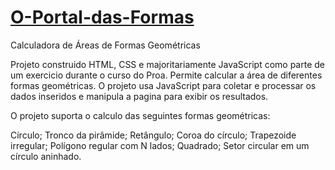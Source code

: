 
<h1><a href="https://sidneyfrancadev.github.io/O-Portal-das-Formas/">O-Portal-das-Formas</a></h1>

Calculadora de Áreas de Formas Geométricas

Projeto construido HTML, CSS e majoritariamente JavaScript como parte de um exercicio durante o curso do Proa. Permite calcular a área de diferentes formas geométricas. 
O projeto usa JavaScript para coletar e processar os dados inseridos e manipula a pagina para exibir os resultados.

O projeto suporta o calculo das seguintes formas geométricas:

Círculo;
Tronco da pirâmide;
Retângulo;
Coroa do círculo;
Trapezoide irregular;
Polígono regular com N lados;
Quadrado;
Setor circular em um círculo aninhado.
